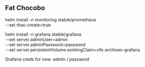 ## Fat Chocobo

helm install -n monitoring stable/prometheus \
--set rbac.create=true

helm install -n grafana stable/grafana \
--set server.adminUser=admin \
--set server.adminPassword=password \
--set server.persistentVolume.existingClaim=nfs-archives-grafana

Grafana creds for now: admin / password
